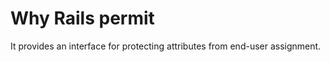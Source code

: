 ---
---
# Why Rails permit

It provides an interface for protecting attributes from end-user assignment.

